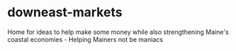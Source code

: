# downeast-markets
Home for ideas to help make some money while also strengthening Maine's coastal economies - Helping Mainers not be maniacs 
